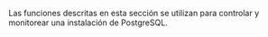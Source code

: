 Las funciones descritas en esta sección se utilizan para controlar y monitorear una instalación de PostgreSQL.